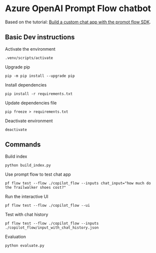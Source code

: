 # Azure OpenAI Prompt Flow chatbot

Based on the tutorial: [Build a custom chat app with the promot flow SDK](https://learn.microsoft.com/en-us/azure/ai-studio/tutorials/copilot-sdk-create-resources).

## Basic Dev instructions

Activate the environment

```cli
.venv/scripts/activate
```

Upgrade pip

```cli
pip -m pip install --upgrade pip
```

Install dependencies

```cli
pip install -r requirements.txt
```

Update dependencies file

```cli
pip freeze > requirements.txt
```

Deactivate environment

```cli
deactivate
```

## Commands

Build index

```cli
python build_index.py
```

Use prompt flow to test chat app

```cli
pf flow test --flow ./copilot_flow --inputs chat_input="how much do the Trailwalker shoes cost?"
```

Run the interactive UI

```cli
pf flow test --flow ./copilot_flow --ui
```

Test with chat history

```cli
pf flow test --flow ./copilot_flow --inputs ./copilot_flow/input_with_chat_history.json
```

Evaluation

```cli
python evaluate.py
```